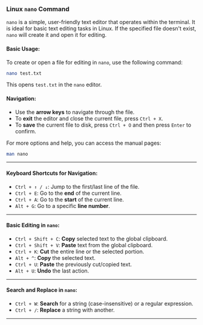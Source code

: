 ### Linux `nano` Command

`nano` is a simple, user-friendly text editor that operates within the terminal. It is ideal for basic text editing tasks in Linux. If the specified file doesn't exist, `nano` will create it and open it for editing.

#### Basic Usage:
To create or open a file for editing in `nano`, use the following command:

```bash
nano test.txt
```

This opens `test.txt` in the `nano` editor.

#### Navigation:
- Use the **arrow keys** to navigate through the file.
- To **exit** the editor and close the current file, press `Ctrl + X`.
- To **save** the current file to disk, press `Ctrl + O` and then press `Enter` to confirm.

For more options and help, you can access the manual pages:

```bash
man nano
```

---

#### Keyboard Shortcuts for Navigation:

- `Ctrl + ↑ / ↓`: Jump to the first/last line of the file.
- `Ctrl + E`: Go to the **end** of the current line.
- `Ctrl + A`: Go to the **start** of the current line.
- `Alt + G`: Go to a specific **line number**.

---

#### Basic Editing in `nano`:

- `Ctrl + Shift + C`: **Copy** selected text to the global clipboard.
- `Ctrl + Shift + V`: **Paste** text from the global clipboard.
- `Ctrl + K`: **Cut** the entire line or the selected portion.
- `Alt + ^`: **Copy** the selected text.
- `Ctrl + U`: **Paste** the previously cut/copied text.
- `Alt + U`: **Undo** the last action.

---

#### Search and Replace in `nano`:

- `Ctrl + W`: **Search** for a string (case-insensitive) or a regular expression.
- `Ctrl + /`: **Replace** a string with another.

---
